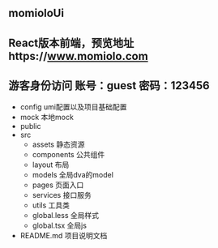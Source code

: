 ## momioloUi
## React版本前端，预览地址https://www.momiolo.com
## 游客身份访问  账号：guest  密码：123456

- config  umi配置以及项目基础配置
- mock 本地mock
- public 
- src
  - assets 静态资源
  - components 公共组件
  - layout 布局
  - models 全局dva的model
  - pages 页面入口
  - services 接口服务
  - utils 工具类
  - global.less 全局样式
  - global.tsx 全局js
- README.md 项目说明文档





